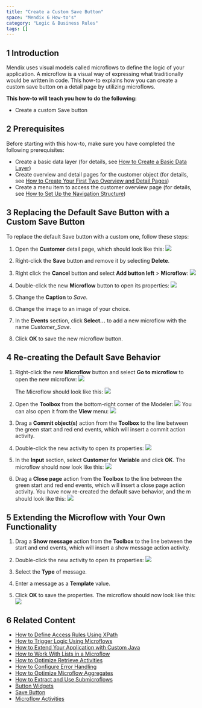 ```yaml
---
title: "Create a Custom Save Button"
space: "Mendix 6 How-to's"
category: "Logic & Business Rules"
tags: []
---
```

## 1 Introduction

Mendix uses visual models called microflows to define the logic of your application. A microflow is a visual way of expressing what traditionally would be written in code. This how-to explains how you can create a custom save button on a detail page by utilizing microflows.

**This how-to will teach you how to do the following:**

* Create a custom Save button

## 2 Prerequisites

Before starting with this how-to, make sure you have completed the following prerequisites:

* Create a basic data layer (for details, see [How to Create a Basic Data Layer](/howto6/create-a-basic-data-layer))
* Create overview and detail pages for the customer object (for details, see [How to Create Your First Two Overview and Detail Pages](/howto6/create-your-first-two-overview-and-detail-pages))
* Create a menu item to access the customer overview page (for details, see [How to Set Up the Navigation Structure](/howto6/setting-up-the-navigation-structure))

## 3 Replacing the Default Save Button with a Custom Save Button

To replace the default Save button with a custom one, follow these steps:

1. Open the **Customer** detail page, which should look like this:
    ![](attachments/18448679/18580990.png)

2. Right-click the **Save** button and remove it by selecting **Delete**.
3. Right click the **Cancel** button and select **Add button left** > **Microflow**:
    ![](attachments/18448679/18580988.png)

4. Double-click the new **Microflow** button to open its properties:
    ![](attachments/18448679/18580987.png)

5. Change the **Caption** to *Save*.
6. Change the image to an image of your choice.
7. In the **Events** section, click **Select...** to add a new microflow with the name *Customer_Save*.
8. Click **OK** to save the new microflow button.

## 4 Re-creating the Default Save Behavior

1. Right-click the new **Microflow** button and select **Go to microflow** to open the new microflow:
    ![](attachments/18448679/18580985.png)

    The Microflow should look like this:
    ![](attachments/18448679/18580984.png)
2. Open the **Toolbox** from the bottom-right corner of the Modeler:
    ![](attachments/8784287/8946802.png)
    You can also open it from the **View** menu:
    ![](attachments/2949137/3080419.png)
3. Drag a **Commit object(s)** action from the **Toolbox** to the line between the green start and red end events, which will insert a commit action activity.
4. Double-click the new activity to open its properties:
    ![](attachments/18448679/18580983.png)
5. In the **Input** section, select **Customer** for **Variable** and click **OK**. The microflow should now look like this:
    ![](attachments/18448679/18580982.png)
6. Drag a **Close page** action from the **Toolbox** to the line between the green start and red end events, which will insert a close page action activity. You have now re-created the default save behavior, and the m should look like this:
    ![](attachments/18448679/18580981.png)

## 5 Extending the Microflow with Your Own Functionality

1. Drag a **Show message** action from the **Toolbox** to the line between the start and end events, which will insert a show message action activity.
2. Double-click the new activity to open its properties:
    ![](attachments/18448679/18580980.png)

3. Select the **Type** of message.
4. Enter a message as a **Template** value.
5. Click **OK** to save the properties. The microflow should now look like this:
    ![](attachments/18448679/18580979.png)

## 6 Related Content

* [How to Define Access Rules Using XPath](/howto6/define-access-rules-using-xpath)
* [How to Trigger Logic Using Microflows](/howto6/triggering-logic-using-microflows)
* [How to Extend Your Application with Custom Java](/howto6/extending-your-application-with-custom-java)
* [How to Work With Lists in a Microflow](/howto6/working-with-lists-in-a-microflow)
* [How to Optimize Retrieve Activities](/howto6/optimizing-retrieve-activities)
* [How to Configure Error Handling](/howto6/set-up-error-handling)
* [How to Optimize Microflow Aggregates](/howto6/optimizing-microflow-aggregates)
* [How to Extract and Use Submicroflows](/howto6/extract-and-use-sub-microflows)
* [Button Widgets](/refguide6/button-widgets)
* [Save Button](/refguide6/save-button)
* [Microflow Activities](/refguide6/activities)